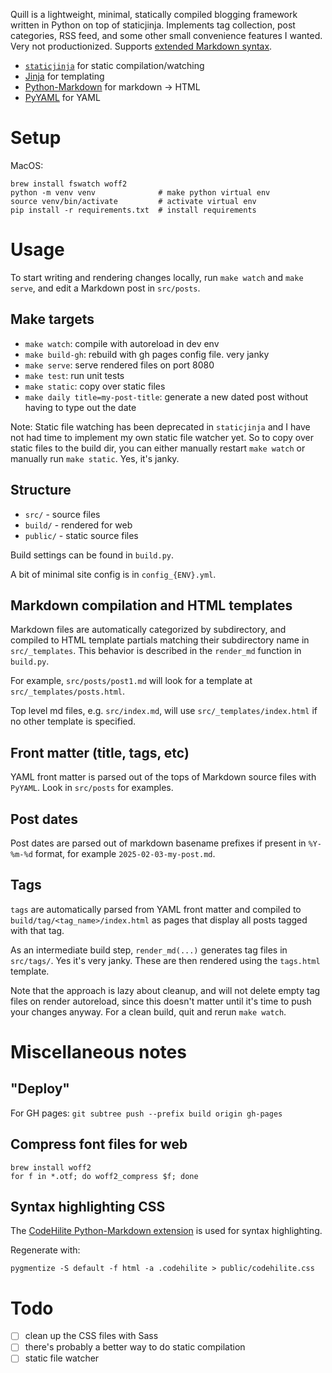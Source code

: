 Quill is a lightweight, minimal, statically compiled blogging framework 
written in Python on top of staticjinja. Implements tag collection, post 
categories, RSS feed, and some other small convenience features I wanted. 
Very not productionized. 
Supports [extended Markdown syntax](https://www.markdownguide.org/extended-syntax/).

- [`staticjinja`](https://staticjinja.readthedocs.io/) for static compilation/watching
- [Jinja](https://jinja.palletsprojects.com/en/stable/) for templating
- [Python-Markdown](https://python-markdown.github.io/) for markdown -> HTML
- [PyYAML](https://pypi.org/project/PyYAML/) for YAML

# Setup

MacOS:
```
brew install fswatch woff2
python -m venv venv              # make python virtual env
source venv/bin/activate         # activate virtual env
pip install -r requirements.txt  # install requirements
```

# Usage

To start writing and rendering changes locally, run `make watch` and 
`make serve`, and edit a Markdown post in `src/posts`.

## Make targets

- `make watch`: compile with autoreload in dev env
- `make build-gh`: rebuild with gh pages config file. very janky
- `make serve`: serve rendered files on port 8080
- `make test`: run unit tests
- `make static`: copy over static files
- `make daily title=my-post-title`: generate a new dated post without having to type out the date

Note: Static file watching has been deprecated in `staticjinja` and I have not 
had time to implement my own static file watcher yet. So to copy over static 
files to the build dir, you can either manually restart `make watch` or 
manually run `make static`. Yes, it's janky.

## Structure

- `src/` - source files
- `build/` - rendered for web
- `public/` - static source files

Build settings can be found in `build.py`.

A bit of minimal site config is in `config_{ENV}.yml`.

## Markdown compilation and HTML templates
Markdown files are automatically categorized by subdirectory, and compiled to 
HTML template partials matching their subdirectory name in `src/_templates`. 
This behavior is described in the `render_md` function in `build.py`.

For example, `src/posts/post1.md` will look for a template at 
`src/_templates/posts.html`.

Top level md files, e.g. `src/index.md`, will use `src/_templates/index.html` 
if no other template is specified.

## Front matter (title, tags, etc)
YAML front matter is parsed out of the tops of Markdown source files with 
`PyYAML`. Look in `src/posts` for examples.

## Post dates
Post dates are parsed out of markdown basename prefixes if present in 
`%Y-%m-%d` format, for example `2025-02-03-my-post.md`.

## Tags
`tags` are automatically parsed from YAML front matter and compiled to 
`build/tag/<tag_name>/index.html` as pages that display all posts tagged with 
that tag.

As an intermediate build step, `render_md(...)` generates tag files in 
`src/tags/`. Yes it's very janky. These are then rendered using the 
`tags.html` template.

Note that the approach is lazy about cleanup, and will not delete empty tag 
files on render autoreload, since this doesn't matter until it's time to push 
your changes anyway. For a clean build, quit and rerun `make watch`.


# Miscellaneous notes

## "Deploy"

For GH pages: `git subtree push --prefix build origin gh-pages`

## Compress font files for web

```
brew install woff2
for f in *.otf; do woff2_compress $f; done
```

## Syntax highlighting CSS

The [CodeHilite Python-Markdown extension](https://python-markdown.github.io/extensions/code_hilite/) is used for syntax highlighting.

Regenerate with:
```
pygmentize -S default -f html -a .codehilite > public/codehilite.css
```

# Todo

- [ ] clean up the CSS files with Sass
- [ ] there's probably a better way to do static compilation
- [ ] static file watcher
